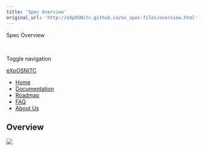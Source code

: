 ```yaml
---
title: 'Spec Overview'
original_url: 'http://eXpOSNitc.github.io/os_spec-files/overview.html'
---
```







Spec Overview































 











Toggle navigation






[eXpOSNITC](../index.html)


* [Home](../index.html)
* [Documentation](../documentation.html)
* [Roadmap](../Roadmap.html)
* [FAQ](../faq.html)
* [About Us](../About_us.html)











  

  

  







Overview
--------



  



[![](../img/spec_icon.jpg)](../os_spec.html)










































